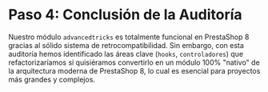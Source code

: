 # Paso 4: Conclusión de la Auditoría

Nuestro módulo `advancedtricks` es totalmente funcional en PrestaShop 8 gracias al sólido sistema de retrocompatibilidad. Sin embargo, con esta auditoría hemos identificado las áreas clave (`hooks`, `controladores`) que refactorizaríamos si quisiéramos convertirlo en un módulo 100% "nativo" de la arquitectura moderna de PrestaShop 8, lo cual es esencial para proyectos más grandes y complejos.



